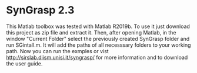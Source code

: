 # SynGrasp 2.3
This Matlab toolbox was tested with Matlab R2019b. To use it just download this project as zip file and extract it. Then, after opening Matlab, in the window "Current Folder" select the previously created SynGrasp folder and run SGintall.m. It will add the paths of all necesssary folders to your working path. Now you can run the exmples or vist http://sirslab.diism.unisi.it/syngrasp/ for more information and to download the user guide.
